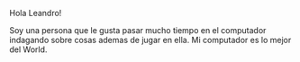 

Hola Leandro!

Soy una persona que le gusta pasar mucho tiempo en el computador indagando sobre cosas ademas de jugar en ella.
Mi computador es lo mejor del World.
